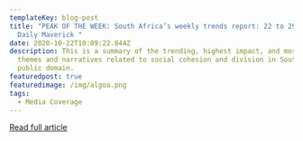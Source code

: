 ```yaml
---
templateKey: blog-post
title: "PEAK OF THE WEEK: South Africa’s weekly trends report: 22 to 29 October
  Daily Maverick "
date: 2020-10-22T10:09:22.844Z
description: This is a summary of the trending, highest impact, and most active
  themes and narratives related to social cohesion and division in South African
  public domain.
featuredpost: true
featuredimage: /img/algoa.png
tags:
  - Media Coverage
---
```

[Read full article](https://www.dailymaverick.co.za/article/2020-10-30-south-africas-weekly-trends-report-22-to-29-october/)